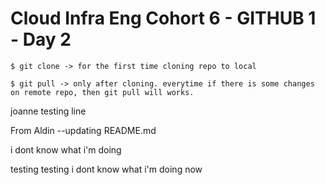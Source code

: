 # Cloud Infra Eng Cohort 6 - GITHUB 1 - Day 2

```
$ git clone -> for the first time cloning repo to local

$ git pull -> only after cloning. everytime if there is some changes on remote repo, then git pull will works.

```
joanne testing line

From Aldin --updating README.md

i dont know what i'm doing

testing testing
i dont know what i'm doing now
